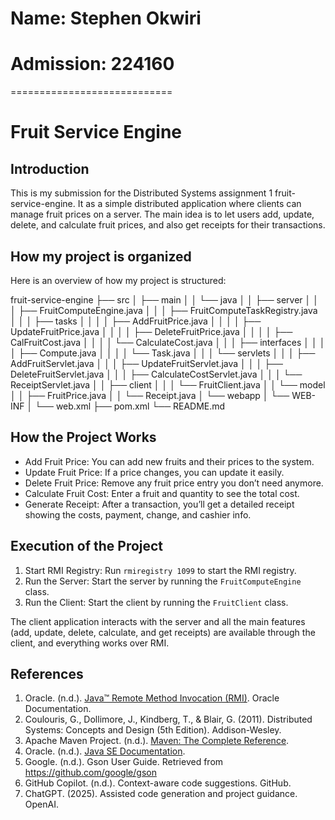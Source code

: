 # Name: Stephen Okwiri
# Admission: 224160
============================

# Fruit Service Engine

## Introduction
This is my submission for the Distributed Systems assignment 1 fruit-service-engine. It as a simple distributed application where clients can manage fruit prices on a server. 
The main idea is to let users add, update, delete, and calculate fruit prices, and also get receipts for their transactions. 

## How my project is organized 

Here is an overview of how my project is structured:

fruit-service-engine
├── src
│   ├── main
│   │   └── java
│   │       ├── server
│   │       │   ├── FruitComputeEngine.java
│   │       │   ├── FruitComputeTaskRegistry.java
│   │       │   ├── tasks
│   │       │   │   ├── AddFruitPrice.java
│   │       │   │   ├── UpdateFruitPrice.java
│   │       │   │   ├── DeleteFruitPrice.java
│   │       │   │   ├── CalFruitCost.java
│   │       │   │   └── CalculateCost.java
│   │       │   ├── interfaces
│   │       │   │   ├── Compute.java
│   │       │   │   └── Task.java
│   │       │   └── servlets
│   │       │       ├── AddFruitServlet.java
│   │       │       ├── UpdateFruitServlet.java
│   │       │       ├── DeleteFruitServlet.java
│   │       │       ├── CalculateCostServlet.java
│   │       │       └── ReceiptServlet.java
│   │       ├── client
│   │       │   └── FruitClient.java
│   │       └── model
│   │           ├── FruitPrice.java
│   │           └── Receipt.java
│   └── webapp
│       └── WEB-INF
│           └── web.xml
├── pom.xml
└── README.md


## How the Project Works

- Add Fruit Price: You can add new fruits and their prices to the system.
- Update Fruit Price: If a price changes, you can update it easily.
- Delete Fruit Price: Remove any fruit price entry you don’t need anymore.
- Calculate Fruit Cost: Enter a fruit and quantity to see the total cost.
- Generate Receipt: After a transaction, you’ll get a detailed receipt showing the costs, payment, change, and cashier info.

## Execution of the Project

1. Start RMI Registry: Run `rmiregistry 1099` to start the RMI registry.
2. Run the Server: Start the server by running the `FruitComputeEngine` class.
3. Run the Client: Start the client by running the `FruitClient` class.

The client application interacts with the server and all the main features (add, update, delete, calculate, and get receipts) are available through the client, and everything works over RMI.

## References

1. Oracle. (n.d.). [Java™ Remote Method Invocation (RMI)](https://docs.oracle.com/javase/8/docs/technotes/guides/rmi/index.html). Oracle Documentation.
2. Coulouris, G., Dollimore, J., Kindberg, T., & Blair, G. (2011). Distributed Systems: Concepts and Design (5th Edition). Addison-Wesley.
3. Apache Maven Project. (n.d.). [Maven: The Complete Reference](https://maven.apache.org/guides/index.html).
4. Oracle. (n.d.). [Java SE Documentation](https://docs.oracle.com/javase/8/docs/).
5. Google. (n.d.). Gson User Guide. Retrieved from https://github.com/google/gson   
6. GitHub Copilot. (n.d.). Context-aware code suggestions. GitHub.
7. ChatGPT. (2025). Assisted code generation and project guidance. OpenAI.
